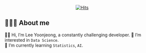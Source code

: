 <div align=center>
	
  [![Hits](https://hits.seeyoufarm.com/api/count/incr/badge.svg?url=https%3A%2F%2Fgithub.com%2Fyoonj98&count_bg=%23C76FFF&title_bg=%23555555&icon=&icon_color=%23E7E7E7&title=%F0%9F%91%BB+hits&edge_flat=false)](https://hits.seeyoufarm.com)
	
</div>

👩🏻‍💻 About me
---
👋🏻 Hi, I’m Lee Yoonjeong, a constantly challenging developer. 
👀 I’m interested in `Data Science`.  
🌱 I’m currently learning `Statistics`, `AI`.  
